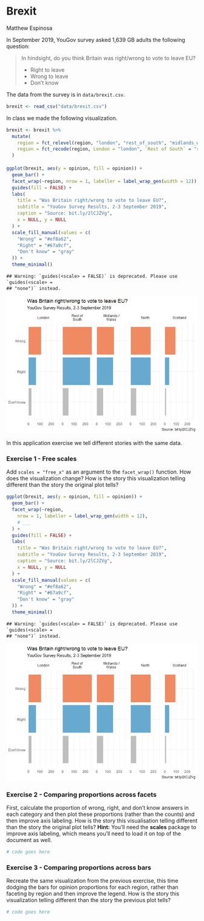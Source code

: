 Brexit
================
Matthew Espinosa

In September 2019, YouGov survey asked 1,639 GB adults the following
question:

> In hindsight, do you think Britain was right/wrong to vote to leave
> EU?
>
> -   Right to leave  
> -   Wrong to leave  
> -   Don’t know

The data from the survey is in `data/brexit.csv`.

``` r
brexit <- read_csv("data/brexit.csv")
```

In class we made the following visualization.

``` r
brexit <- brexit %>%
  mutate(
    region = fct_relevel(region, "london", "rest_of_south", "midlands_wales", "north", "scot"),
    region = fct_recode(region, London = "london", `Rest of South` = "rest_of_south", `Midlands / Wales` = "midlands_wales", North = "north", Scotland = "scot")
  )

ggplot(brexit, aes(y = opinion, fill = opinion)) +
  geom_bar() +
  facet_wrap(~region, nrow = 1, labeller = label_wrap_gen(width = 12)) +
  guides(fill = FALSE) +
  labs(
    title = "Was Britain right/wrong to vote to leave EU?",
    subtitle = "YouGov Survey Results, 2-3 September 2019",
    caption = "Source: bit.ly/2lCJZVg",
    x = NULL, y = NULL
  ) +
  scale_fill_manual(values = c(
    "Wrong" = "#ef8a62",
    "Right" = "#67a9cf",
    "Don't know" = "gray"
  )) +
  theme_minimal()
```

    ## Warning: `guides(<scale> = FALSE)` is deprecated. Please use `guides(<scale> =
    ## "none")` instead.

![](brexit_files/figure-gfm/unnamed-chunk-2-1.png)<!-- -->

In this application exercise we tell different stories with the same
data.

### Exercise 1 - Free scales

Add `scales = "free_x"` as an argument to the `facet_wrap()` function.
How does the visualization change? How is the story this visualization
telling different than the story the original plot tells?

``` r
ggplot(brexit, aes(y = opinion, fill = opinion)) +
  geom_bar() +
  facet_wrap(~region,
    nrow = 1, labeller = label_wrap_gen(width = 12),
    # ___
  ) +
  guides(fill = FALSE) +
  labs(
    title = "Was Britain right/wrong to vote to leave EU?",
    subtitle = "YouGov Survey Results, 2-3 September 2019",
    caption = "Source: bit.ly/2lCJZVg",
    x = NULL, y = NULL
  ) +
  scale_fill_manual(values = c(
    "Wrong" = "#ef8a62",
    "Right" = "#67a9cf",
    "Don't know" = "gray"
  )) +
  theme_minimal()
```

    ## Warning: `guides(<scale> = FALSE)` is deprecated. Please use `guides(<scale> =
    ## "none")` instead.

![](brexit_files/figure-gfm/unnamed-chunk-3-1.png)<!-- -->

### Exercise 2 - Comparing proportions across facets

First, calculate the proportion of wrong, right, and don’t know answers
in each category and then plot these proportions (rather than the
counts) and then improve axis labeling. How is the story this
visualisation telling different than the story the original plot tells?
**Hint:** You’ll need the **scales** package to improve axis labeling,
which means you’ll need to load it on top of the document as well.

``` r
# code goes here
```

### Exercise 3 - Comparing proportions across bars

Recreate the same visualization from the previous exercise, this time
dodging the bars for opinion proportions for each region, rather than
faceting by region and then improve the legend. How is the story this
visualization telling different than the story the previous plot tells?

``` r
# code goes here
```
